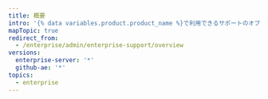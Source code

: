 ```yaml
---
title: 概要
intro: '{% data variables.product.product_name %}で利用できるサポートのオプションについて学んでください。'
mapTopic: true
redirect_from:
  - /enterprise/admin/enterprise-support/overview
versions:
  enterprise-server: '*'
  github-ae: '*'
topics:
  - enterprise
---
```



